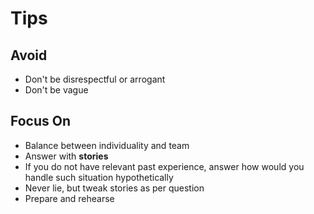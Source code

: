 # Tips
## Avoid
* Don't be disrespectful or arrogant
* Don't be vague

## Focus On
* Balance between individuality and team
* Answer with **stories**
* If you do not have relevant past experience,
answer how would you handle such situation hypothetically
* Never lie, but tweak stories as per question
* Prepare and rehearse
